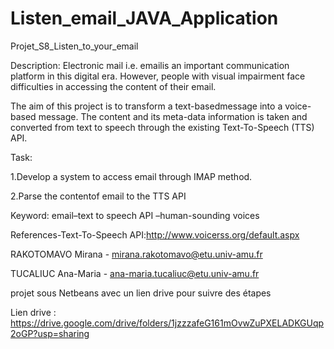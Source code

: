 # Listen_email_JAVA_Application
Projet_S8_Listen_to_your_email

Description:
Electronic mail  i.e.  emailis  an important  communication  platform  in  this  digital  era. However, people with  visual  impairment face  difficulties  in  accessing  the  content  of their email. 


The aim of this project is to transform a text-basedmessage into a voice-based message. The  content  and  its  meta-data  information  is  taken  and  converted from text to speech through the existing Text-To-Speech (TTS) API.


Task:

1.Develop a system to access email through IMAP method.

2.Parse the contentof email to the TTS API


Keyword: email–text to speech API –human-sounding voices


References-Text-To-Speech API:http://www.voicerss.org/default.aspx

RAKOTOMAVO Mirana - mirana.rakotomavo@etu.univ-amu.fr

TUCALIUC Ana-Maria -  ana-maria.tucaliuc@etu.univ-amu.fr

projet sous Netbeans avec un lien drive pour suivre des étapes 

Lien drive : https://drive.google.com/drive/folders/1jzzzafeG161mOvwZuPXELADKGUqp2oGP?usp=sharing 
